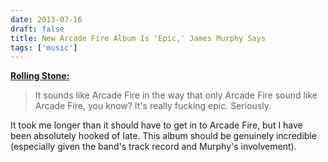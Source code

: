 ```yaml
---
date: 2013-07-16
draft: false
title: New Arcade Fire Album Is 'Epic,' James Murphy Says
tags: ['music']
---
```


**[Rolling Stone:](http://www.rollingstone.com/music/news/new-arcade-fire-album-is-epic-james-murphy-says-20130716)**

> It sounds like Arcade Fire in the way that only Arcade Fire sound like Arcade Fire, you know? It's really fucking epic. Seriously.

It took me longer than it should have to get in to Arcade Fire, but I have been absolutely hooked of late.<!-- excerpt --> This album should be genuinely incredible (especially given the band's track record and Murphy's involvement).
